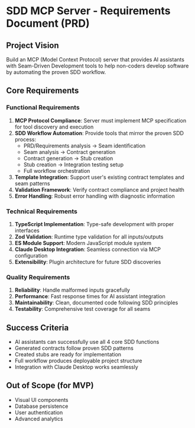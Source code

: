 # SDD MCP Server - Requirements Document (PRD)

## Project Vision

Build an MCP (Model Context Protocol) server that provides AI assistants with Seam-Driven Development tools to help non-coders develop software by automating the proven SDD workflow.

## Core Requirements

### Functional Requirements

1. **MCP Protocol Compliance**: Server must implement MCP specification for tool discovery and execution
2. **SDD Workflow Automation**: Provide tools that mirror the proven SDD process:
   - PRD/Requirements analysis → Seam identification
   - Seam analysis → Contract generation
   - Contract generation → Stub creation
   - Stub creation → Integration testing setup
   - Full workflow orchestration
3. **Template Integration**: Support user's existing contract templates and seam patterns
4. **Validation Framework**: Verify contract compliance and project health
5. **Error Handling**: Robust error handling with diagnostic information

### Technical Requirements

1. **TypeScript Implementation**: Type-safe development with proper interfaces
2. **Zod Validation**: Runtime type validation for all inputs/outputs
3. **ES Module Support**: Modern JavaScript module system
4. **Claude Desktop Integration**: Seamless connection via MCP configuration
5. **Extensibility**: Plugin architecture for future SDD discoveries

### Quality Requirements

1. **Reliability**: Handle malformed inputs gracefully
2. **Performance**: Fast response times for AI assistant integration
3. **Maintainability**: Clean, documented code following SDD principles
4. **Testability**: Comprehensive test coverage for all seams

## Success Criteria

- AI assistants can successfully use all 4 core SDD functions
- Generated contracts follow proven SDD patterns
- Created stubs are ready for implementation
- Full workflow produces deployable project structure
- Integration with Claude Desktop works seamlessly

## Out of Scope (for MVP)

- Visual UI components
- Database persistence
- User authentication
- Advanced analytics
